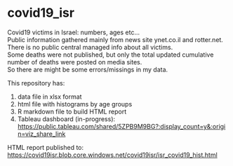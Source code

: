 # covid19_isr
Covid19 victims in Israel: numbers, ages etc...  
Public information gathered mainly from news site ynet.co.il and rotter.net.  
There is no public central managed info about all victims.  
Some deaths were not published, but only the total updated cumulative number of deaths were posted on media sites.  
So there are might be some errors/missings in my data.  
  
This repository has:  
1) data file in xlsx format  
2) html file with histograms by age groups  
3) R markdown file to build HTML report  
4) Tableau dashboard (in-progress): https://public.tableau.com/shared/5ZPB9M9BG?:display_count=y&:origin=viz_share_link  

HTML report published to: https://covid19isr.blob.core.windows.net/covid19isr/isr_covid19_hist.html  


